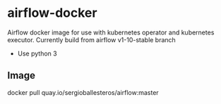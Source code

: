 # airflow-docker

Airflow docker image for use with kubernetes operator and kubernetes executor. Currently build from airflow v1-10-stable branch

  * Use python 3

## Image 

docker pull quay.io/sergioballesteros/airflow:master
